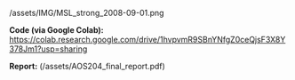 /assets/IMG/MSL_strong_2008-09-01.png

**Code (via Google Colab):** https://colab.research.google.com/drive/1hvpvmR9SBnYNfgZ0ceQjsF3X8Y378Jm1?usp=sharing

**Report:** (/assets/AOS204_final_report.pdf)
